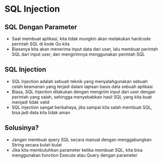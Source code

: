# SQL Injection

## SQL Dengan Parameter

- Saat membuat aplikasi, kita tidak mungkin akan melakukan hardcode perintah SQL di kode Go kita
- Biasanya kita akan menerima input data dari user, lalu membuat perintah SQL dari input user, dan mengirimnya menggunakan perintah SQL


## SQL Injection

- SQL Injection adalah sebuah teknik yang menyalahgunakan sebuah celah keamanan yang terjadi dalam lapisan basis data sebuah aplikasi
- Biasa, SQL Injection dilakukan dengan mengirim input dari user dengan perintah yang salah, sehingga menyebabkan hasil SQL yang kita buat menjadi tidak valid
- SQL Injection sangat berbahaya, jika sampai kita salah membuat SQL, bisa jadi data kita tidak aman


## Solusinya?

- Jangan membuat query SQL secara manual dengan menggabungkan String secara bulat-bulat
- Jika kita membutuhkan parameter ketika membuat SQL, kita bisa menggunakan function Execute atau Query dengan parameter
